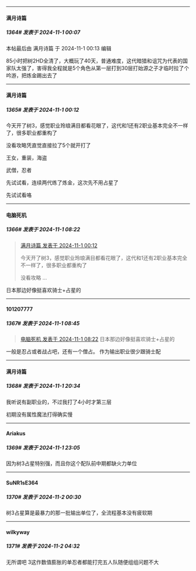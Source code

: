 ﻿
*****

####  满月诗篇  
##### 1364#       发表于 2024-11-1 00:07

 本帖最后由 满月诗篇 于 2024-11-1 00:13 编辑 

85小时把树2HD全清了，大概玩了40天，普通难度，这代暗猎和诅咒为代表的国家队太强了，害得我全程就是5个角色从第一层打到30层打始源之子才临时拉了个吟游，把炼金踢出去了

*****

####  满月诗篇  
##### 1365#       发表于 2024-11-1 00:12

今天开了树3，感觉职业玲琅满目都看花眼了，这代和1还有2职业基本完全不一样了，很多职业都重构了

没看攻略凭直觉直接拉了5个就开打了

王女，重装，海盗

武僧，忍者

先试试看，连续两代练了炼金，这次先不用占星了

先试试看咯


*****

####  电脑死机  
##### 1366#       发表于 2024-11-1 08:22

<blockquote><a href="httphttps://bbs.saraba1st.com/2b/forum.php?mod=redirect&amp;goto=findpost&amp;pid=66590828&amp;ptid=2118690" target="_blank">满月诗篇 发表于 2024-11-1 00:12</a>

今天开了树3，感觉职业玲琅满目都看花眼了，这代和1还有2职业基本完全不一样了，很多职业都重构了

没看攻略 ...</blockquote>
日本那边好像挺喜欢骑士+占星的


*****

####  101207777  
##### 1367#       发表于 2024-11-1 08:45

<blockquote><a href="httphttps://bbs.saraba1st.com/2b/forum.php?mod=redirect&amp;goto=findpost&amp;pid=66591596&amp;ptid=2118690" target="_blank">电脑死机 发表于 2024-11-1 08:22</a>
日本那边好像挺喜欢骑士+占星的</blockquote>
一般是忍占或者战占吧，还有一个僧占。
作为输出职业很少跟骑士配


*****

####  满月诗篇  
##### 1368#       发表于 2024-11-1 20:34

我听说有副职业的，不过我打了4小时才第三层

初期没有属性魔法打得确实慢


*****

####  Ariakus  
##### 1369#       发表于 2024-11-1 23:05

因为树3占星特别强，而且你这个配队前中期都缺火力单位


*****

####  SuNR1sE364  
##### 1370#       发表于 2024-11-2 00:30

树3占星算是最暴力的那一批输出单位了，全流程基本没有疲软期


*****

####  wilkyway  
##### 1371#       发表于 2024-11-2 04:32

无所谓吧 3这作数值膨胀的单忍者都能打完五人队随便组组问题不大

